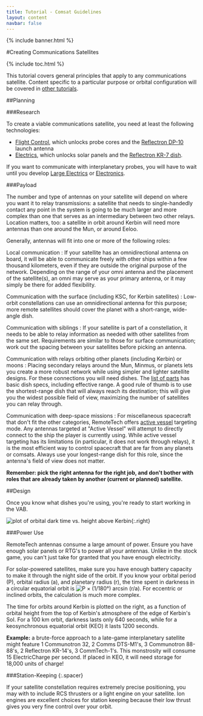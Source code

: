 ```yaml
---
title: Tutorial - Comsat Guidelines
layout: content
navbar: false
---
```


{% include banner.html %}

#Creating Communications Satellites

{% include toc.html %}

This tutorial covers general principles that apply to any communications satellite. Content specific to a particular purpose or orbital configuration will be covered in [other tutorials](../#setting-up-satellite-constellations).

##Planning

###Research

To create a viable communications satellite, you need at least the following technologies:

* [Flight Control](http://wiki.kerbalspaceprogram.com/wiki/Flight_Control), which unlocks probe cores and the [Reflectron DP-10](../../guide/parts/#reflectron-dp-10) launch antenna
* [Electrics](http://wiki.kerbalspaceprogram.com/wiki/Tech_tree#Electrics), which unlocks solar panels and the [Reflectron KR-7 dish](../../guide/parts/#reflectron-kr-7).

If you want to communicate with interplanetary probes, you will have to wait until you develop [Large Electrics](http://wiki.kerbalspaceprogram.com/wiki/Large_Electrics) or [Electronics](http://wiki.kerbalspaceprogram.com/wiki/Electronics).

###Payload

The number and type of antennas on your satellite will depend on where you want it to relay transmissions: a satellite that needs to single-handedly contact any point in the system is going to be much larger and more complex than one that serves as an intermediary between two other relays. Location matters, too: a satellite in orbit around Kerbin will need more antennas than one around the Mun, or around Eeloo.

Generally, antennas will fit into one or more of the following roles:

Local communication
:    If your satellite has an omnidirectional antenna on board, it will be able to communicate freely with other ships within a few thousand kilometers, even if they are outside the original purpose of the network. Depending on the range of your omni antenna and the placement of the satellite(s), an omni may serve as your primary antenna, or it may simply be there for added flexibility.

Communication with the surface (including KSC, for Kerbin satellites)
:    Low-orbit constellations can use an omnidirectional antenna for this purpose; more remote satellites should cover the planet with a short-range, wide-angle dish.

Communication with siblings
:    If your satellite is part of a constellation, it needs to be able to relay information as needed with other satellites from the same set. Requirements are similar to those for surface communication; work out the spacing between your satellites before picking an antenna.

Communication with relays orbiting other planets (including Kerbin) or moons
:    Placing secondary relays around the Mun, Minmus, or planets lets you create a more robust network while using simpler and lighter satellite designs. For these connections you will need dishes. The [list of parts](../../guide/parts/#dish-antennas) has basic dish specs, including effective range. A good rule of thumb is to use the shortest-range dish that will always reach its destination; this will give you the widest possible field of view, maximizing the number of satellites you can relay through.

Communication with deep-space missions
:    For miscellaneous spacecraft that don't fit the other categories, RemoteTech offers [active vessel](../../guide/overview/#target-active) targeting mode. Any antennas targeted at "Active Vessel" will attempt to directly connect to the ship the player is currently using. While active vessel targeting has its limitations (in particular, it does not work through relays), it is the most efficient way to control spacecraft that are far from any planets or comsats. Always use your longest-range dish for this role, since the antenna's field of view does not matter.

**Remember: pick the right antenna for the right job, and don't bother with roles that are already taken by another (current or planned) satellite.**

##Design

Once you know what dishes you're using, you're ready to start working in the VAB.

![plot of orbital dark time vs. height above Kerbin](kerbin_darkness.png){:.right}

###Power Use

RemoteTech antennas consume a large amount of power. Ensure you have enough solar panels or RTG's to power all your antennas. Unlike in the stock game, you can't just take for granted that you have enough electricity.

For solar-powered satellites, make sure you have enough battery capacity to make it through the night side of the orbit. If you know your orbital period (P), orbital radius (a), and planetary radius (r), the time spent in darkness in a circular equatorial orbit is ![P &times; (1/180&deg;) arcsin (r/a)](darktime.png). For eccentric or inclined orbits, the calculation is much more complex.

The time for orbits around Kerbin is plotted on the right, as a function of orbital height from the top of Kerbin's atmosphere of the edge of Kerbin's SoI. For a 100&nbsp;km orbit, darkness lasts only 640 seconds, while for a keosynchronous equatorial orbit (KEO) it lasts 1200 seconds. 

**Example:** a brute-force approach to a late-game interplanetary satellite might feature 1 Communotron 32, 2 Comms DTS-M1's, 3 Communotron 88-88's, 2 Reflectron KR-14's, 3 CommTech-1's. This monstrosity will consume 15 ElectricCharge per second. If placed in KEO, it will need storage for 18,000 units of charge!

###Station-Keeping
{:.spacer}

If your satellite constellation requires extremely precise positioning, you may with to include RCS thrusters or a light engine on your satellite. Ion engines are excellent choices for station keeping because their low thrust gives you very fine control over your orbit.
